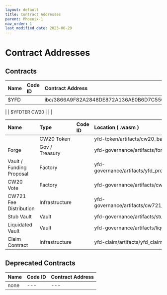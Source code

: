 ```yaml
---
layout: default
title: Contract Addresses
parent: Phoenix-1
nav_order: 1
last_modified_date: 2023-06-29
---
```


# Contract Addresses

## Contracts

| Name      | Code ID | Contract Address |
|:----------|:--------|:------------------------------------------------------------------|
| $YFD |  | 	ibc/3866A9F82A2848DE872A136AE0B6D7C550AA397A8FD9ACB8C8C594DA059D2B76
 |
| $YFDTER CW20 |     |   |


| Name                     |    Type         | Code ID | Location ( .wasm ) |
|:-------------------------|:----------------|:--------|:-----------------------------------------------|
|              | CW20 Token      |     | yfd-token/artifacts/cw20_base                  |
| Forge                    | Gov / Treasury  |     | yfd-governance/artifacts/forge_contract        |
| Vault / Funding Proposal | Factory         |     | yfd-governance/artifacts/yfd_proposal_contract |
| CW20 Vote                | Factory         |     | yfd-governance/artifacts/cw20_vote             |
| CW721 Fee Distribution   | Infrastructure  |     | yfd-governance/artifacts/cw721_fee_distribution|
| Stub Vault               | Vault           |     | yfd-governance/artifacts/stub_vault            |
| Liquidated Vault         | Vault           |     | yfd-governance/artifacts/liquidated_vault      |
| Claim Contract           | Infrastructure  |     | yfd-claim/artifacts/yfd_claim                  |


## Deprecated Contracts

| Name      | Code ID | Contract Address |
|:----------|:--------|:------------------------------------------------------------------|
|  none | --- | --- |
